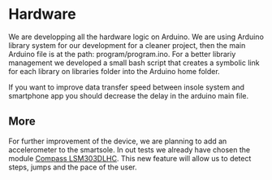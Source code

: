 # Hardware

We are developping all the hardware logic on Arduino. We are using Arduino library system for our development for a cleaner project, then the main Arduino file is at the path: program/program.ino. For a better librariy management we developed a small bash script that creates a symbolic link for each library on libraries folder into the Arduino home folder.

If you want to improve data transfer speed between insole system and smartphone app you should decrease the delay in the arduino main file.

## More

For further improvement of the device, we are planning to add an accelerometer to the smartsole. In out tests we already have chosen the module [Compass LSM303DLHC](https://www.adafruit.com/products/1120). This new feature will allow us to detect steps, jumps and the pace of the user.